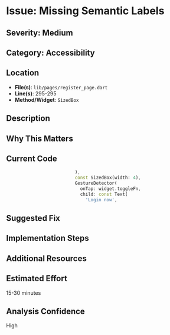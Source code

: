 # Issue: Missing Semantic Labels

## Severity: Medium

## Category: Accessibility

## Location
- **File(s)**: `lib/pages/register_page.dart`
- **Line(s)**: 295-295
- **Method/Widget**: `SizedBox`

## Description


## Why This Matters


## Current Code
```dart
                          ),
                          const SizedBox(width: 4),
                          GestureDetector(
                            onTap: widget.toggleFn,
                            child: const Text(
                              'Login now',
```

## Suggested Fix


## Implementation Steps


## Additional Resources


## Estimated Effort
15-30 minutes

## Analysis Confidence
High
